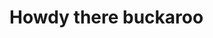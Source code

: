 # Howdy there buckaroo

<!---
remillardjayden/remillardjayden is a ✨ special ✨ repository because its `README.md` (this file) appears on your GitHub profile.
You can click the Preview link to take a look at your changes.
--->
